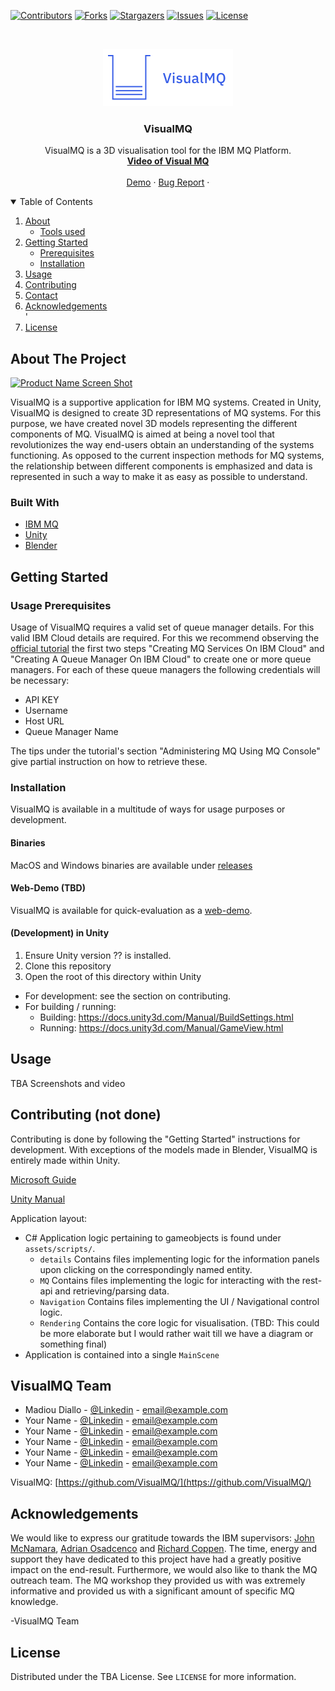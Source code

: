 
[![Contributors][contributors-shield]][contributors-url]
[![Forks][forks-shield]][forks-url]
[![Stargazers][stars-shield]][stars-url]
[![Issues][issues-shield]][issues-url]
[![License][license-shield]][license-url]

<!-- PROJECT LOGO -->
<br />
<p align="center">
  <a href="https://github.com/VisualMQ/VisualMQ/">
    <img src="visualmq-logo.png" alt="Logo">
  </a>

  <h3 align="center">VisualMQ</h3>

  <p align="center">
    VisualMQ is a 3D visualisation tool for the IBM MQ Platform.
    <br />
    <a href="https://github.com/othneildrew/Best-README-Template"><strong> Video of Visual MQ</strong></a>
    <br />
    <br />
    <a href="https://visualmq.diallom.com/demo/">Demo</a>
    ·
    <a href="https://github.com/VisualMQ/VisualMQ/issues">Bug Report</a>
    ·
  
  </p>
</p>



<!-- TABLE OF CONTENTS -->
<details open="open">
  <summary>Table of Contents</summary>
  <ol>
    <li>
      <a href="#about-the-project">About</a>
      <ul>
        <li><a href="#built-with">Tools used</a></li>
      </ul>
    </li>
    <li>
      <a href="#getting-started">Getting Started</a>
      <ul>
        <li><a href="#Usage-Prerequisites">Prerequisites</a></li>
        <li><a href="#installation">Installation</a></li>
      </ul>
    </li>
    <li><a href="#usage">Usage</a></li>
    <li><a href="#contributing">Contributing</a></li>
    <li><a href="#contact">Contact</a></li>
    <li><a href="#acknowledgements">Acknowledgements</a></li>'
     <li><a href="#license">License</a></li>
  </ol>
</details>



<!-- ABOUT THE PROJECT -->
## About The Project

[![Product Name Screen Shot][product-screenshot]](https://visualmq.diallom.com/demo)

VisualMQ is a supportive application for IBM MQ systems. Created in Unity, VisualMQ is designed to create 3D representations of MQ systems. For this purpose, we have created novel 3D models representing the different components of MQ. VisualMQ is aimed at being a novel tool that revolutionizes the way end-users obtain an understanding of the systems functioning.  As opposed to the current inspection methods for MQ systems,  the relationship between different components is emphasized and data is represented in such a way to make it as easy as possible to understand. 


### Built With
* [IBM MQ](https://www.ibm.com/docs/en/ibm-mq)
* [Unity](https://unity.com/)
* [Blender](https://www.blender.org/)



<!-- GETTING STARTED -->
## Getting Started


### Usage Prerequisites

Usage of VisualMQ requires a valid set of queue manager details. For this valid IBM Cloud details are required. For this we recommend observing the [official tutorial](https://www.ibm.com/cloud/garage/dte/tutorial/tutorial-mq-ibm-cloud) the first two steps "Creating MQ Services On IBM Cloud" and "Creating A Queue Manager On IBM Cloud" to create one or more queue managers. For each of these queue managers the following credentials will be necessary:
- API KEY
- Username
- Host URL
- Queue Manager Name

The tips under the tutorial's section "Administering MQ Using MQ Console" give partial instruction on how to retrieve these. 


### Installation

VisualMQ is available in a multitude of ways for usage purposes or development.

#### Binaries

MacOS and Windows binaries are available under [releases](https://github.com/VisualMQ/VisualMQ/releases)

#### Web-Demo (TBD)
VisualMQ is available for quick-evaluation as a [web-demo](https://visualmq.diallom.com/demo/).


#### (Development) in Unity
1. Ensure Unity version ?? is installed.
2. Clone this repository
3. Open the root of this directory within Unity

- For development: see the section on contributing.
- For building / running:
  - Building: https://docs.unity3d.com/Manual/BuildSettings.html
  - Running: https://docs.unity3d.com/Manual/GameView.html





<!-- USAGE EXAMPLES -->
## Usage

TBA Screenshots and video





<!-- CONTRIBUTING -->
## Contributing (not done)

Contributing is done by following the "Getting Started" instructions for development. With exceptions of the models made in Blender, VisualMQ is entirely made within Unity. 

[Microsoft Guide](https://docs.microsoft.com/en-us/archive/msdn-magazine/2014/august/unity-developing-your-first-game-with-unity-and-csharp)  

[Unity Manual](https://docs.unity3d.com/Manual/index.html) 

Application layout:
- C\# Application logic pertaining to gameobjects is found under `assets/scripts/`.
  - `details` Contains files implementing logic for the information panels upon clicking on the correspondingly named entity.
  - `MQ` Contains files implementing the logic for interacting with the rest-api and retrieving/parsing data.
  - `Navigation` Contains files implementing the UI / Navigational control logic.
  - `Rendering` Contains the core logic for visualisation. (TBD: This could be more elaborate but I would rather wait till we have a diagram or something final)
- Application is contained into a single `MainScene`




<!-- CONTACT -->
## VisualMQ Team

- Madiou Diallo - [@Linkedin](https://twitter.com/your_username) - email@example.com  
- Your Name - [@Linkedin](https://twitter.com/your_username) - email@example.com  
- Your Name - [@Linkedin](https://twitter.com/your_username) - email@example.com  
- Your Name - [@Linkedin](https://twitter.com/your_username) - email@example.com
- Your Name - [@Linkedin](https://twitter.com/your_username) - email@example.com
- Your Name - [@Linkedin](https://twitter.com/your_username) - email@example.com

VisualMQ: [https://github.com/VisualMQ/](https://github.com/VisualMQ/)



<!-- ACKNOWLEDGEMENTS -->
## Acknowledgements

We would like to express our gratitude towards the IBM supervisors: [John McNamara](https://www.linkedin.com/in/jonmcnamara/), [Adrian Osadcenco](https://www.linkedin.com/in/adrian-osadcenco-b028408a/) and [Richard Coppen](https://www.linkedin.com/in/richard-coppen-163800116/). The time, energy and support they have dedicated to this project have had a greatly positive impact on the end-result. Furthermore, we would also like to thank the MQ outreach team. The MQ workshop they provided us with was extremely informative and provided us with a significant amount of specific MQ knowledge.

-VisualMQ Team


<!-- LICENSE -->
## License

Distributed under the TBA License. See `LICENSE` for more information.




<!-- MARKDOWN LINKS & IMAGES -->
<!-- https://www.markdownguide.org/basic-syntax/#reference-style-links -->
[contributors-shield]: https://img.shields.io/github/contributors/VisualMQ/visualmq.svg?style=for-the-badge
[contributors-url]: https://github.com/VisualMQ/VisualMQ/graphs/contributors
[forks-shield]: https://img.shields.io/github/forks/VisualMQ/visualmq.svg?style=for-the-badge
[forks-url]: https://github.com/VisualMQ/VisualMQ/network/members
[stars-shield]: https://img.shields.io/github/stars/VisualMQ/visualmq.svg?style=for-the-badge
[stars-url]: https://github.com/VisualMQ/VisualMQ/stargazers
[issues-shield]: https://img.shields.io/github/issues/VisualMQ/visualmq.svg?style=for-the-badge
[issues-url]: https://github.com/VisualMQ/VisualMQ/issues
[license-shield]: https://img.shields.io/github/license/VisualMQ/visualmq.svg?style=for-the-badge
[license-url]: https://github.com/VisualMQ/VisualMQ/blob/master/LICENSE.txt
[product-screenshot]: visualmq-screenshots.png
